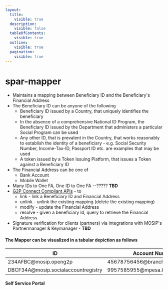 ```yaml
---
layout:
  title:
    visible: true
  description:
    visible: false
  tableOfContents:
    visible: true
  outline:
    visible: true
  pagination:
    visible: true
---
```


# spar-mapper

* Maintains a mapping between Beneficiary ID and the Beneficiary's Financial Address
* The Beneficiary ID can be anyone of the following
  * Beneficiary ID issued by a Country, that uniquely identifies the beneficiary
  * In the absence of a comprehensive National ID Program, the Beneficiary ID issued by the Department that administers a particular Social Program can be used
  * Any other ID, that is prevalent in the Country, that works reasonably to establish the identity of a beneficiary - e.g. Social Security Number, Income-Tax-ID, Passport ID etc. are examples that may be used
  * A token issued by a Token Issuing Platform, that issues a Token against a Beneficiary ID
* The Financial Address can be one of
  * Bank Account&#x20;
  * Mobile Wallet
* Many IDs to One FA, One ID to One FA --????? **TBD**
* [G2P Connect Compliant APIs](https://g2pconnect.cdpi.dev/protocol/interfaces/beneficiary-management/mapper-specs) - to
  * link - link a Beneficiary ID and Financial Address
  * unlink - unlink the existing mapping (delete the existing mapping)
  * modify - update the Financial Address&#x20;
  * resolve - given a beneficiary Id, query to retrieve the Financial Address
* Signature verification for clients (partners)  via integrations with MOSIP's Partnermanager & Keymanager - **TBD**

#### The Mapper can be visualized in a tabular depiction as follows

<table><thead><tr><th width="352.5">ID</th><th>Account Number</th></tr></thead><tbody><tr><td>234AFBC@mosip.openg2p</td><td>45678756456@branchOne@bankOne</td></tr><tr><td>DBCF34A@mosip.socialaccountregistry</td><td>9957585955@mpesa.ke</td></tr></tbody></table>

#### Self Service Portal
